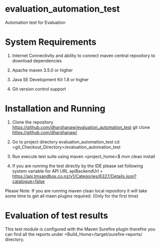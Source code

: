 # evaluation_automation_test
Automation test for Evaluation

System Requirements
===================

1. Internet Connectivity and ability to connect maven central repository to download dependencies

2. Apache maven 3.5.0 or higher

3. Java SE Development Kit 1.8 or higher

4. Git version control support


Installation and Running
========================

1. Clone the repository https://github.com/dharshanaw/evaluation_automation_test
git clone https://github.com/dharshanaw/

2. Go to project directory evaluation_automation_test
   cd <git_Checkout_Directory>/evaluation_automation_test
   
3. Run execute test suite using maven
   <project_home>$ mvn clean install
   
4. If you are running the test directly by the IDE please set following system variable 
for API URL
   apiBackendUrl = https://api.tmsandbox.co.nz/v1/Categories/6327/Details.json?catalogue=false
                        
Please Note: If you are running maven clean local repository it will take some time to get all maen plugins required. (Only for the first time)


Evaluation of test results
===================
This test module is configured with the Maven Surefire plugin therefire you can find 
all the reports under <Build_Home>/target/surefire-reports/ directory.


